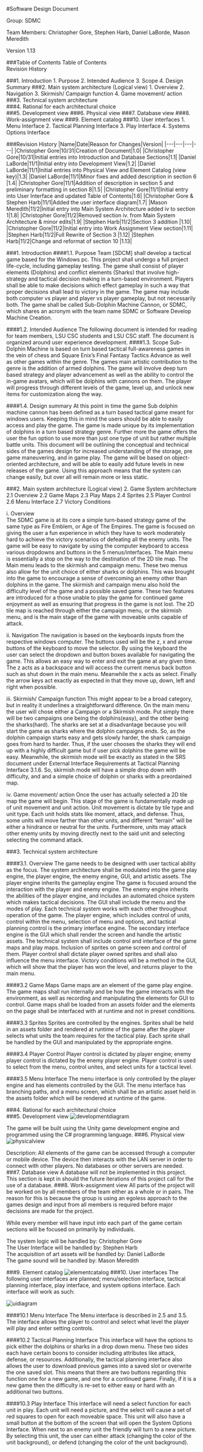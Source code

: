 #Software Design Document

Group: SDMC

Team Members: Christopher Gore, Stephen Harb, Daniel LaBorde, Mason Meredith

Version 1.13

###Table of Contents
Table of Contents  
Revision History

###1. Introduction
    1. Purpose
    2. Intended Audience
    3. Scope
    4. Design Summary
###2. Main system architecture (Logical view)
    1. Overview
    2. Navigation
    3. Skirmish/ Campaign function
    4. Game movement/ action
###3. Technical system architecture   
###4. Rational for each architectural choice    
###5. Development view
###6. Physical view
###7. Database view
###8. Work-assignment view
###9. Element catalog
###10. User interfaces
    1. Menu Interface
    2. Tactical Planning Interface
    3. Play Interface
    4. Systems Options Interface

###Revision History
|Name|Date|Reason for Changes|Version|
|---|---|---|---|
|Christopher Gore|10/31|Creation of Document|1.0|
|Christopher Gore|10/31|Initial entries into Introduction and Database Sections|1.1|
|Daniel LaBorde|11/1|Initial entry into Development View|1.2|
|Daniel LaBorde|11/1|Initial entries into Physical View and Element Catalog (view key)|1.3|
|Daniel LaBorde|11/1|Minor fixes and added description in section 6 |1.4|
|Christopher Gore|11/1|Addition of description in section 5 and preliminary formatting in section 8|1.5|
|Christopher Gore|11/1|Initial entry into User Interface and updated Table of Contents|1.6|
|Christopher Gore & Stephen Harb|11/1|Added the user interface diagram|1.7|
|Mason Meredith|11/2|Initial entry into Main System Architecture added iv to section 1|1.8|
|Christopher Gore|11/2|Removed section iv. from Main System Architecture & minor edits|1.9|
|Stephen Harb|11/2|Section 3 addition |1.10|
|Christopher Gore|11/2|Initial entry into Work Assignment View section|1.11|
|Stephen Harb|11/2|Full Rewrite of Section 3 |1.12|
|Stephen Harb|11/2|Change and reformat of section 10 |1.13|


###1. Introduction
####1.1. Purpose
Team [SDCM] shall develop a tactical game based for the Windows pc. This project shall undergo a full project life-cycle, including gameplay testing. The game shall consist of player elements (Dolphins) and conflict elements (Sharks) that involve high-strategy and tactical decision making in a turn-based environment. Players shall be able to make decisions which effect gameplay in such a way that proper decisions shall lead to victory in the game. The game may include both computer vs player and player vs player gameplay, but not necessarily both. The game shall be called Sub-Dolphin Machine Cannon, or SDMC, which shares an acronym with the team name SDMC or Software Develop Machine Creation.

####1.2. Intended Audience
The following document is intended for reading for team members, LSU CSC students and LSU CSC staff. The document is organized around user experience development.
####1.3. Scope
Sub-Dolphin Machine is based on turn based tactical full-awareness games in the vein of chess and Square Enix’s Final Fantasy Tactics Advance as well as other games within the genre. The games main artistic contribution to the genre is the addition of armed dolphins. The game will involve deep turn based strategy and player advancement as well as the ability to control the in-game avatars, which will be dolphins with cannons on them. The player will progress through different levels of the game, level up, and unlock new items for customization along the way.

####1.4. Design summary
At this point in time the game Sub dolphin machine cannon has been defined as a turn based tactical game meant for windows users. Keeping this in mind the users should be able to easily access and play the game. The game is made unique by its implementation of dolphins in a turn based strategy genre. Further more the game offers the user the fun option to use more than just one type of unit but rather multiple battle units. This document will be outlining the conceptual and technical sides of the games design for increased understanding of the storage, pre game maneuvering, and in game play. The game will be based on object-oriented architecture, and will be able to easily add future levels in new releases of the game. Using this approach means that the system can change easily, but over all will remain more or less static. 

###2. Main system architecture (Logical view)
2. Game System architecture
2.1 Overview
2.2 Game Maps
2.3 Play Maps
2.4 Sprites
2.5 Player Control
2.6 Menu Interface
2.7 Victory Conditions

i. Overview  
The SDMC game is at its core a simple turn-based strategy game of the same type as Fire Emblem, or Age of The Empires. The game is focused on giving the user a fun experience in which they have to work moderately hard to achieve the victory scenarios of defeating all the enemy units. The game will be easy to navigate by using the computer keyboard to access various dropdowns and buttons in the 5 menus/interfaces. The Main menu is essentially a stop on the way to the destination of the 2D tile map. The Main menu leads to the skirmish and campaign menu.  These two menus also allow for the unit choice of either sharks or dolphins. This was brought into the game to encourage a sense of overcoming an enemy other than dolphins in the game. The skirmish and campaign menu also hold the difficulty level of the game and a possible saved game. These two features are introduced for a those unable to play the game for continued game enjoyment as well as ensuring that progress in the game is not lost. The 2D tile map is reached through either the campaign menu, or the skirmish menu, and is the main stage of the game with moveable units capable of attack. 

ii. Navigation 
	The navigation is based on the keyboards inputs from the respective windows computer. The buttons used will be the z, x and arrow buttons of the keyboard to move the selector. By using the keyboard the user can select the dropdown and button boxes available for navigating the game. This allows an easy way to enter and exit the game at any given time. The z acts as a backspace and will access the current menus back button such as shut down in the main menu. Meanwhile the x acts as select. Finally the arrow keys act exactly as expected in that they move up, down, left and right when possible. 

iii. Skirmish/ Campaign function
	This might appear to be a broad category, but in reality it underlines a straightforward difference. On the main menu the user will chose either a Campaign or a Skirmish mode. Put simply there will be two campaigns one being the dolphins(easy), and the other being the sharks(hard). The sharks are set at a disadvantage because you will start the game as sharks where the dolphin campaigns ends. So, as the dolphin campaign starts easy and gets slowly harder, the shark campaign goes from hard to harder. Thus, if the user chooses the sharks they will end up with a highly difficult game but if user pick dolphins the game will be easy. Meanwhile, the skirmish mode will be exactly as stated in the SRS document under External Interface Requirements at Tactical Planning Interface 3.1.6. So, skirmish mode will have a simple drop down with difficulty, and and a simple choice of dolphin or sharks with a preordained map. 

iv. Game movement/ action
Once the user has actually selected a 2D tile map the game will begin. This stage of the game is fundamentally made up of unit movement and unit action. Unit movement is dictate by tile type and unit type. Each unit holds stats like moment, attack, and defense. Thus, some units will move farther than other units, and different “terrain” will be either a hindrance or neutral for the units. Furthermore, units may attack other enemy units by moving directly next to the said unit and selecting selecting the command attack. 


###3. Technical system architecture 

####3.1. Overview
The game needs to be designed with user tactical ability as the focus. The system architecture shall be modulated into the game play engine, the player engine, the enemy engine, GUI, and artistic assets. The player engine inherits the gameplay engine The game is focused around the interaction with the player and enemy engine. The enemy engine inherits the abilities of the player engine, and includes an automated choice system which makes tactical decisions. The GUI shall include the menu and the modes of play.  Each technical system works with each other throughout operation of the game. The player engine, which includes control of units, control within the menu, selection of menu and options, and tactical planning control is the primary interface engine. The secondary interface engine is the GUI which shall render the screen and handle the artistic assets. The technical system shall include control and interface of the game maps and play maps. Inclusion of sprites on game screen and control of them. Player control shall dictate player owned sprites and shall also influence the menu interface. Victory conditions will be a method in the GUI, which will show that the player has won the level, and returns player to the main menu.

####3.2 Game Maps
Game maps are an element of the game play engine. The game maps shall run internally and be how the game interacts with the environment, as well as recording and manipulating the elements for GUI to control. Game maps shall be loaded from an assets folder and the elements on the page shall be interfaced with at runtime and not in preset conditions. 

####3.3 Sprites
Sprites are controlled by the engines. Sprites shall be held in an assets folder and rendered at runtime of the game after the player selects what units the team requires for the tactical play. Each sprite shall be handled by the GUI and manipulated by the appropriate engine. 

####3.4 Player Control
Player control is dictated by player engine; enemy player control is dictated by the enemy player engine. Player control is used to select from the menu, control unites, and select units for a tactical level. 

####3.5 Menu Interface
The menu interface is only controlled by the player engine and has elements controlled by the GUI. The menu interface has branching paths, and a menu screen, which shall be an artistic asset held in the assets folder which will be rendered at runtime of the game. 


###4. Rational for each architectural choice    
###5. Development view
![developmentdiagram](https://cloud.githubusercontent.com/assets/22534157/19913109/990cb0ea-a06d-11e6-907c-7ffbb4abeff4.png)

The game will be built using the Unity game development engine and programmed using the C# programming language. 
###6. Physical view
![physicalview](https://cloud.githubusercontent.com/assets/22534157/19913205/69c45eea-a06e-11e6-8761-6b277f97ec00.png)

Description: All elements of the game can be accessed through a computer or mobile device. The device then interacts with the LAN server in order to connect with other players. No databases or other servers are needed. 
###7. Database view
A database will not be implemented in this project.  This section is kept in should the future iterations of this project call for the use of a database.
###8. Work-assignment view
All parts of the project will be worked on by all members of the team either as a whole or in pairs.  The reason for this is because the group is using an egoless approach to the games design and input from all members is required before major decisions are made for the project.  

While every member will have input into each part of the game certain sections will be focused on primarily by individuals.  

The system logic will be handled by: Christopher Gore  
The User Interface will be handled by: Stephen Harb  
The acquisition of art assets will be handled by: Daniel LaBorde  
The game sound will be handled by: Mason Meredith

###9. Element catalog
![elementcatalog](https://cloud.githubusercontent.com/assets/22534157/19913211/7206a266-a06e-11e6-866b-cd8abd39e8aa.png)
###10. User interfaces
The following user interfaces are planned; menu/selection interface, tactical planning interface, play interface, and system options interface. 
Each interface will work as such:

![uidiagram](https://cloud.githubusercontent.com/assets/22534157/19916626/cb7c2ae4-a089-11e6-90dc-a7ebc9f5d121.png)

####10.1 Menu Interface
The Menu interface is described in 2.5 and 3.5. The interface allows the player to control and select what level the player will play and enter setting controls. 

####10.2 Tactical Planning Interface
This interface will have the options to pick either the dolphins or sharks in a drop down menu. These two sides each have certain boons to consider including attributes like attack, defense, or resources. Additionally, the tactical planning interface also allows the user to download previous games into a saved slot or overwrite the one saved slot.  This means that there are two buttons regarding this function one for a new game, and one for a continued game.  Finally, if it is a new game then the difficulty is re-set to either easy or hard with an additional two buttons. 

####10.3 Play Interface
This interface will need a select function for each unit in play. Each unit will need a picture, and the select will cause a set of red squares to open for each moveable space. This unit will also have a small button at the bottom of the screen that will open the System Options Interface. When next to an enemy unit the friendly will turn to a new picture. By selecting this unit, the user can either attack (changing the color of the unit background), or defend (changing the color of the unit background). 

